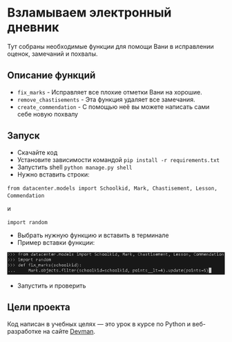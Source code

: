 # Взламываем электронный дневник

Тут собраны необходимые функции для помощи Вани в исправлении оценок, замечаний и похвалы.

## Описание функций

- `fix_marks` - Исправляет все плохие отметки Вани на хорошие.
- `remove_chastisements` - Эта функция удаляет все замечания.
- `create_commendation` - С помощью неё вы можете написать сами себе новую похвалу

## Запуск

- Скачайте код
- Установите зависимости командой `pip install -r requirements.txt`
- Запустить shell `python manage.py shell`
- Нужно вставить строки:

`from datacenter.models import Schoolkid, Mark, Chastisement, Lesson, Commendation`

и

`import random`
- Выбрать нужную функцию и вставить в терминале
- Пример вставки функции:

![screenshot](image.png)

- Запустить и проверить

## Цели проекта

Код написан в учебных целях — это урок в курсе по Python и веб-разработке на сайте [Devman](https://dvmn.org).
